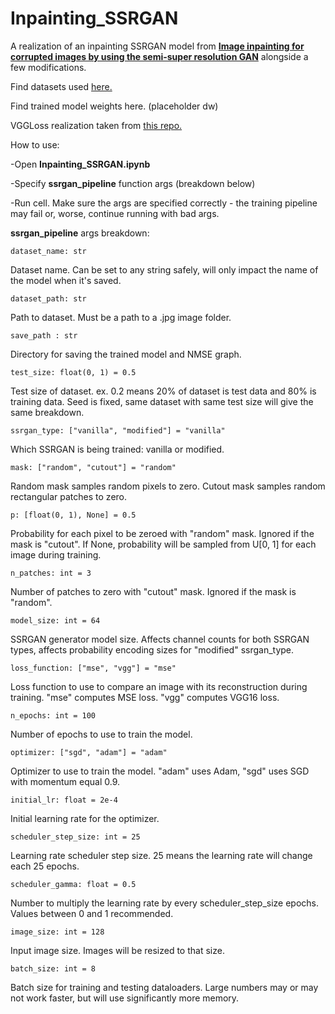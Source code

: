 # Inpainting_SSRGAN

A realization of an inpainting SSRGAN model from [__Image inpainting for corrupted images by using the semi-super resolution GAN__](https://arxiv.org/abs/2409.12636) alongside a few modifications.

Find datasets used [here.](https://drive.google.com/file/d/12D4DpgXUz6b7PRP61MVfay990zLuRgZh/view?usp=sharing)

Find trained model weights here. (placeholder dw)

VGGLoss realization taken from [this repo.](https://github.com/crowsonkb/vgg_loss)


How to use:

  -Open __Inpainting_SSRGAN.ipynb__
  
  -Specify __ssrgan_pipeline__ function args (breakdown below)
  
  -Run cell. Make sure the args are specified correctly - the training pipeline may fail or, worse, continue running with bad args.


__ssrgan_pipeline__ args breakdown:

    dataset_name: str
  
  Dataset name. Can be set to any string safely, will only impact the name of the model when it's saved.
    
    dataset_path: str
  
  Path to dataset. Must be a path to a .jpg image folder.

    save_path : str

  Directory for saving the trained model and NMSE graph.
    
    test_size: float(0, 1) = 0.5
  
  Test size of dataset. ex. 0.2 means 20% of dataset is test data and 80% is training data. Seed is fixed, same dataset with same test size will give the same breakdown.
    
    ssrgan_type: ["vanilla", "modified"] = "vanilla"
  
  Which SSRGAN is being trained: vanilla or modified.
    
    mask: ["random", "cutout"] = "random"
  
  Random mask samples random pixels to zero. Cutout mask samples random rectangular patches to zero.
    
    p: [float(0, 1), None] = 0.5
  
  Probability for each pixel to be zeroed with "random" mask. Ignored if the mask is "cutout". If None, probability will be sampled from U[0, 1] for each image during training.
    
    n_patches: int = 3
  
  Number of patches to zero with "cutout" mask. Ignored if the mask is "random".
    
    model_size: int = 64
  
  SSRGAN generator model size. Affects channel counts for both SSRGAN types, affects probability encoding sizes for "modified" ssrgan_type.
    
    loss_function: ["mse", "vgg"] = "mse"
  
  Loss function to use to compare an image with its reconstruction during training. "mse" computes MSE loss. "vgg" computes VGG16 loss.
    
    n_epochs: int = 100
  
  Number of epochs to use to train the model.
    
    optimizer: ["sgd", "adam"] = "adam"
  
  Optimizer to use to train the model. "adam" uses Adam, "sgd" uses SGD with momentum equal 0.9.
    
    initial_lr: float = 2e-4

  Initial learning rate for the optimizer.
    
    scheduler_step_size: int = 25
  
  Learning rate scheduler step size. 25 means the learning rate will change each 25 epochs.
    
    scheduler_gamma: float = 0.5
  
  Number to multiply the learning rate by every scheduler_step_size epochs. Values between 0 and 1 recommended.
    
    image_size: int = 128
  
  Input image size. Images will be resized to that size.
    
    batch_size: int = 8
  
  Batch size for training and testing dataloaders. Large numbers may or may not work faster, but will use significantly more memory.
